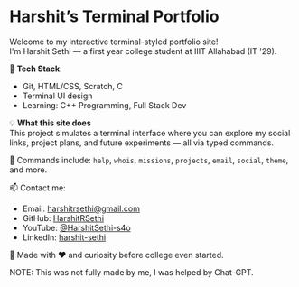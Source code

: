 # Harshit’s Terminal Portfolio

Welcome to my interactive terminal-styled portfolio site!  
I'm Harshit Sethi — a first year college student at IIIT Allahabad (IT '29).

🚀 **Tech Stack**:

- Git, HTML/CSS, Scratch, C
- Terminal UI design
- Learning: C++ Programming, Full Stack Dev

💡 **What this site does**  
This project simulates a terminal interface where you can explore my social links, project plans, and future experiments — all via typed commands.

📂 Commands include: `help`, `whois`, `missions`, `projects`, `email`, `social`, `theme`, and more.

📫 Contact me:

- Email: harshitrsethi@gmail.com
- GitHub: [HarshitRSethi](https://github.com/HarshitRSethi)
- YouTube: [@HarshitSethi-s4o](https://www.youtube.com/@HarshitSethi-s4o/)
- LinkedIn: [harshit-sethi](https://www.linkedin.com/in/harshitrsethi)

🧠 Made with ❤️ and curiosity before college even started.

NOTE: This was not fully made by me, I was helped by Chat-GPT.
